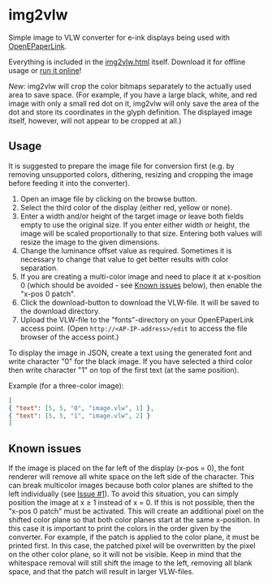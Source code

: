 # img2vlw

Simple image to VLW converter for e-ink displays being used with [OpenEPaperLink](https://openepaperlink.de/).

Everything is included in the [img2vlw.html](img2vlw.html) itself. Download it for offline usage or [run it online](http://htmlpreview.github.io/?https://github.com/olanwe/img2vlw/blob/main/img2vlw.html)!  

*New:* img2vlw will crop the color bitmaps separately to the actually used area to save space. (For example, if you have a large black, white, and red image with only a small red dot on it, img2vlw will only save the area of the dot and store its coordinates in the glyph definition. The displayed image itself, however, will not appear to be cropped at all.)

## Usage

It is suggested to prepare the image file for conversion first (e.g. by removing unsupported colors, dithering, resizing and cropping the image before feeding it into the converter).

1. Open an image file by clicking on the browse button.
2. Select the third color of the display (either red, yellow or none).
3. Enter a width and/or height of the target image or leave both fields empty to use the original size. If you enter either width or height, the image will be scaled proportionally to that size. Entering both values will resize the image to the given dimensions.
4. Change the luminance offset value as required. Sometimes it is necessary to change that value to get better results with color separation.
5. If you are creating a multi-color image and need to place it at x-position 0 (which should be avoided - see [Known issues](#known-issues) below), then enable the "x-pos 0 patch".
6. Click the download-button to download the VLW-file. It will be saved to the download directory.
7. Upload the VLW-file to the "fonts"-directory on your OpenEPaperLink access point. (Open ``http://<AP-IP-address>/edit`` to access the file browser of the access point.)

To display the image in JSON, create a text using the generated font and write character "0" for the black image. If you have selected a third color then write character "1" on top of the first text (at the same position).

Example (for a three-color image):

```json
[
{ "text": [5, 5, "0", "image.vlw", 1] },
{ "text": [5, 5, "1", "image.vlw", 2] }
]
```

## Known issues

If the image is placed on the far left of the display (x-pos = 0), the font renderer will remove all white space on the left side of the character. This can break multicolor images because both color planes are shifted to the left individually (see [Issue #1](https://github.com/olanwe/img2vlw/issues/1)).
To avoid this situation, you can simply position the image at x ≥ 1 instead of x = 0. If this is not possible, then the "x-pos 0 patch" must be activated. This will create an additional pixel on the shifted color plane so that both color planes start at the same x-position. In this case it is important to print the colors in the order given by the converter. For example, if the patch is applied to the color plane, it must be printed first. In this case, the patched pixel will be overwritten by the pixel on the other color plane, so it will not be visible. Keep in mind that the whitespace removal will still shift the image to the left, removing all blank space, and that the patch will result in larger VLW-files.
